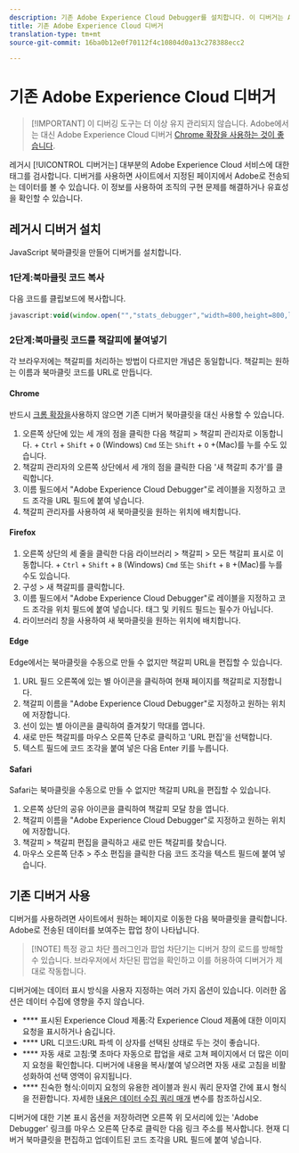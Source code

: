 ```yaml
---
description: 기존 Adobe Experience Cloud Debugger를 설치합니다. 이 디버거는 Analytics, Target, Advertising Cloud, Identity Service, DTM 및 Launch에 대한 태그를 검사합니다.
title: 기존 Adobe Experience Cloud 디버거
translation-type: tm+mt
source-git-commit: 16ba0b12e0f70112f4c10804d0a13c278388ecc2

---
```



# 기존 Adobe Experience Cloud 디버거

> [!IMPORTANT] 이 디버깅 도구는 더 이상 유지 관리되지 않습니다. Adobe에서는 대신 Adobe Experience Cloud 디버거 [Chrome 확장을 사용하는 것이 좋습니다](https://docs.adobe.com/content/help/en/debugger/using/experience-cloud-debugger.html).

레거시 [!UICONTROL 디버거는] 대부분의 Adobe Experience Cloud 서비스에 대한 태그를 검사합니다. 디버거를 사용하면 사이트에서 지정된 페이지에서 Adobe로 전송되는 데이터를 볼 수 있습니다. 이 정보를 사용하여 조직의 구현 문제를 해결하거나 유효성을 확인할 수 있습니다.

## 레거시 디버거 설치

JavaScript 북마클릿을 만들어 디버거를 설치합니다.

### 1단계:북마클릿 코드 복사

다음 코드를 클립보드에 복사합니다.

```JavaScript
javascript:void(window.open("","stats_debugger","width=800,height=800,location=0,menubar=0,status=1,toolbar=0,resizable=1,scrollbars=1").document.write("<script language=\"JavaScript\" id=dbg src=\"https://www.adobetag.com/d1/digitalpulsedebugger/live/DPD.js\"></"+"script>"+"<script language=\"JavaScript\">window.focus();</script>"));
```

### 2단계:북마클릿 코드를 책갈피에 붙여넣기

각 브라우저에는 책갈피를 처리하는 방법이 다르지만 개념은 동일합니다. 책갈피는 원하는 이름과 북마클릿 코드를 URL로 만듭니다.

#### Chrome

반드시 [크롬 확장을](https://docs.adobe.com/content/help/en/debugger/using/experience-cloud-debugger.html)사용하지 않으면 기존 디버거 북마클릿을 대신 사용할 수 있습니다.

1. 오른쪽 상단에 있는 세 개의 점을 클릭한 다음 책갈피 &gt; 책갈피 관리자로 이동합니다. + `Ctrl` + `Shift` + `O` (Windows) `Cmd` 또는 `Shift` + `O` +(Mac)를 누를 수도 있습니다.
2. 책갈피 관리자의 오른쪽 상단에서 세 개의 점을 클릭한 다음 '새 책갈피 추가'를 클릭합니다.
3. 이름 필드에서 "Adobe Experience Cloud Debugger"로 레이블을 지정하고 코드 조각을 URL 필드에 붙여 넣습니다.
4. 책갈피 관리자를 사용하여 새 북마클릿을 원하는 위치에 배치합니다.

#### Firefox

1. 오른쪽 상단의 세 줄을 클릭한 다음 라이브러리 &gt; 책갈피 &gt; 모든 책갈피 표시로 이동합니다. + `Ctrl` + `Shift` + `B` (Windows) `Cmd` 또는 `Shift` + `B` +(Mac)를 누를 수도 있습니다.
2. 구성 &gt; 새 책갈피를 클릭합니다.
3. 이름 필드에서 "Adobe Experience Cloud Debugger"로 레이블을 지정하고 코드 조각을 위치 필드에 붙여 넣습니다. 태그 및 키워드 필드는 필수가 아닙니다.
4. 라이브러리 창을 사용하여 새 북마클릿을 원하는 위치에 배치합니다.

#### Edge

Edge에서는 북마클릿을 수동으로 만들 수 없지만 책갈피 URL을 편집할 수 있습니다.

1. URL 필드 오른쪽에 있는 별 아이콘을 클릭하여 현재 페이지를 책갈피로 지정합니다.
2. 책갈피 이름을 "Adobe Experience Cloud Debugger"로 지정하고 원하는 위치에 저장합니다.
3. 선이 있는 별 아이콘을 클릭하여 즐겨찾기 막대를 엽니다.
4. 새로 만든 책갈피를 마우스 오른쪽 단추로 클릭하고 'URL 편집'을 선택합니다.
5. 텍스트 필드에 코드 조각을 붙여 넣은 다음 Enter 키를 누릅니다.

#### Safari

Safari는 북마클릿을 수동으로 만들 수 없지만 책갈피 URL을 편집할 수 있습니다.

1. 오른쪽 상단의 공유 아이콘을 클릭하여 책갈피 모달 창을 엽니다.
2. 책갈피 이름을 "Adobe Experience Cloud Debugger"로 지정하고 원하는 위치에 저장합니다.
3. 책갈피 &gt; 책갈피 편집을 클릭하고 새로 만든 책갈피를 찾습니다.
4. 마우스 오른쪽 단추 &gt; 주소 편집을 클릭한 다음 코드 조각을 텍스트 필드에 붙여 넣습니다.

## 기존 디버거 사용

디버거를 사용하려면 사이트에서 원하는 페이지로 이동한 다음 북마클릿을 클릭합니다. Adobe로 전송된 데이터를 보여주는 팝업 창이 나타납니다.

> [!NOTE] 특정 광고 차단 플러그인과 팝업 차단기는 디버거 창의 로드를 방해할 수 있습니다. 브라우저에서 차단된 팝업을 확인하고 이를 허용하여 디버거가 제대로 작동합니다.

디버거에는 데이터 표시 방식을 사용자 지정하는 여러 가지 옵션이 있습니다. 이러한 옵션은 데이터 수집에 영향을 주지 않습니다.

* **** 표시된 Experience Cloud 제품:각 Experience Cloud 제품에 대한 이미지 요청을 표시하거나 숨깁니다.
* **** URL 디코드:URL 파섹 이 상자를 선택된 상태로 두는 것이 좋습니다.
* **** 자동 새로 고침:몇 초마다 자동으로 팝업을 새로 고쳐 페이지에서 더 많은 이미지 요청을 확인합니다. 디버거에 내용을 복사/붙여 넣으려면 자동 새로 고침을 비활성화하여 선택 영역이 유지됩니다.
* **** 친숙한 형식:이미지 요청의 유용한 레이블과 원시 쿼리 문자열 간에 표시 형식을 전환합니다. 자세한 [내용은 데이터 수집 쿼리 매개](../js-implementation/data-collection/query-parameters.md) 변수를 참조하십시오.

디버거에 대한 기본 표시 옵션을 저장하려면 오른쪽 위 모서리에 있는 'Adobe Debugger' 링크를 마우스 오른쪽 단추로 클릭한 다음 링크 주소를 복사합니다. 현재 디버거 북마클릿을 편집하고 업데이트된 코드 조각을 URL 필드에 붙여 넣습니다.
